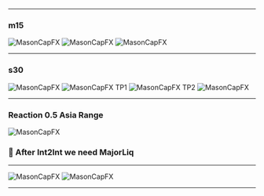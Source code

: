 ___
### m15
![MasonCapFX](https://www.tradingview.com/x/9R23hcaW/ "MasonCapFX")
![MasonCapFX](https://www.tradingview.com/x/in7F5JXm/ "MasonCapFX")
![MasonCapFX](https://www.tradingview.com/x/NQsXQFQS/ "MasonCapFX")
___
### s30
![MasonCapFX](https://www.tradingview.com/x/eQJY3NRq/ "MasonCapFX")
![MasonCapFX](https://www.tradingview.com/x/2tAyYBMQ/ "MasonCapFX")
TP1
![MasonCapFX](https://www.tradingview.com/x/MIG7Gsk0/ "MasonCapFX")
TP2
![MasonCapFX](https://www.tradingview.com/x/nsnZ23jb/ "MasonCapFX")
___
### Reaction 0.5 Asia Range
![MasonCapFX](https://www.tradingview.com/x/Xu4WjcCT/ "MasonCapFX")
### 🔴 After Int2Int we need MajorLiq
___
![MasonCapFX](https://www.tradingview.com/x/h9oOK4dh/ "MasonCapFX")
![MasonCapFX](https://www.tradingview.com/x/kEWBohLR/ "MasonCapFX")
___
